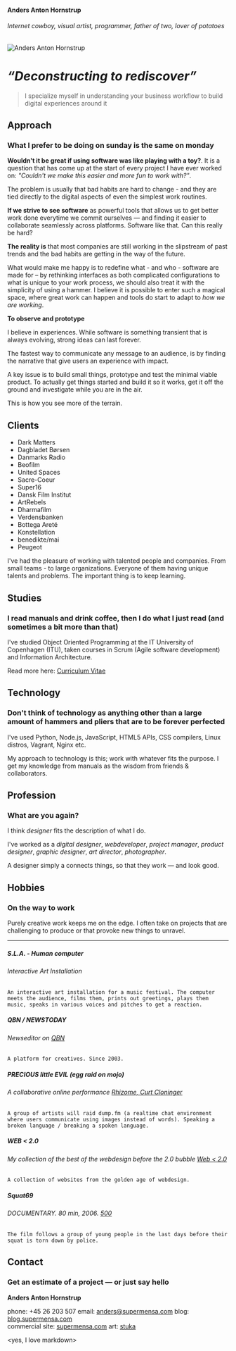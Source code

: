 

#### Anders Anton Hornstrup
###### Internet cowboy, visual artist, programmer, father of two, lover of potatoes
![Anders Anton Hornstrup](http://anders.supermensa.com/profileassets/anders.jpg "Anders Anton Hornstrup")    

# _“Deconstructing to rediscover”_

> I specialize myself in understanding your business workflow to build digital experiences around it

## Approach
### What I prefer to be doing on sunday is the same on monday

**Wouldn't it be great if using software was like playing with a toy?**. It is a question that has come up at the start of every project I have ever worked on: _"Couldn't we make this easier and more fun to work with?"_.  

The problem is usually that bad habits are hard to change - and they are tied directly to the digital aspects of even the simplest work routines.   

**If we strive to see software** as powerful tools that allows us to get better work done everytime we commit ourselves — and finding it easier to collaborate seamlessly across platforms. Software like that. Can this really be hard?

**The reality is** that most companies are still working in the slipstream of past trends and the bad habits are getting in the way of the future.

What would make me happy is to redefine what - and who - software are made for – by rethinking interfaces as both complicated configurations to what is unique to your work process, we should also treat it with the simplicity of using a hammer. I believe it is possible to enter such a magical space, where great work can happen and tools do start to adapt to _how we are working_.

**To observe and prototype**

I believe in experiences. While software is something transient that is always evolving, strong ideas can last forever.

The fastest way to communicate any message to an audience, is by finding the narrative that give users an experience with impact.

A key issue is to build small things, prototype and test the minimal viable product. To actually get things started and build it so it works, get it off the ground and investigate while you are in the air.  

This is how you see more of the terrain.

## Clients

* Dark Matters  
* Dagbladet Børsen  
* Danmarks Radio  
* Beofilm  
* United Spaces 
* Sacre-Coeur
* Super16  
* Dansk Film Institut  
* ArtRebels  
* Dharmafilm
* Verdensbanken
* Bottega Areté   
* Konstellation
* benedikte/mai 
* Peugeot  

I've had the pleasure of working with talented people and companies. From small teams - to large organizations. Everyone of them having unique talents and problems. The important thing is to keep learning. 

## Studies
### I read manuals and drink coffee, then I do what I just read (and sometimes a bit more than that)
  
I've studied Object Oriented Programming at the IT University of Copenhagen (ITU), taken courses in Scrum (Agile software development) and Information Architecture. 

Read more here: [Curriculum Vitae](anders.supermensa.com/eng-cv.pdf)

## Technology
### Don't think of technology as anything other than a large amount of hammers and pliers that are to be forever perfected

I've used Python, Node.js, JavaScript, HTML5 APIs, CSS compilers, Linux distros, Vagrant, Nginx etc.  

My approach to technology is this; work with whatever fits the purpose. I get my knowledge from manuals as the wisdom from friends & collaborators.


## Profession
### What are you again?

I think _designer_ fits the description of what I do.

I've worked as a _digital designer_, _webdeveloper_, _project manager_, _product designer_, _graphic designer_, _art director_, _photographer_.

A designer simply a connects things, so that they work — and look good.

## Hobbies
### On the way to work

Purely creative work keeps me on the edge. I often take on projects that are challenging to produce or that provoke new things to unravel.

---

##### S.L.A. - Human computer  
###### Interactive Art Installation

    An interactive art installation for a music festival. The computer meets the audience, films them, prints out greetings, plays them music, speaks in various voices and pitches to get a reaction.  

##### QBN / NEWSTODAY
###### Newseditor on [QBN](//qbn.com)
	A platform for creatives. Since 2003. 

##### PRECIOUS little EVIL (egg raid on mojo)  
###### A collaborative online performance [Rhizome, Curt Cloninger](http://rhizome.org/community/16929)

    A group of artists will raid dump.fm (a realtime chat environment where users communicate using images instead of words). Speaking a broken language / breaking a spoken language.

##### WEB < 2.0
######  My collection of the best of the webdesign before the 2.0 bubble [Web < 2.0](https://www.are.na/a-a/web-2-0)  
    A collection of websites from the golden age of webdesign.

##### Squat69  
###### DOCUMENTARY. 80 min, 2006. [500](http://www.imdb.com/title/tt0893575/)
    The film follows a group of young people in the last days before their squat is torn down by police.

## Contact
### Get an estimate of a project — or just say hello

**Anders Anton Hornstrup**

phone: +45 26 203 507 email: [anders@supermensa.com](mailto:anders@supermensa.com) blog: [blog.supermensa.com](//blog.supermensa.com)  
commercial site: [supermensa.com](//supermensa.com) art: [stuka](http://stuka.dk)


<yes, I love markdown>
